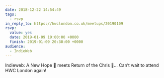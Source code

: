 ```yaml
---
date: 2018-12-22 14:54:49
tags:
  - rsvp
in_reply_to: https://hwclondon.co.uk/meetups/20190109
rsvp:
  value: yes
  date: 2019-01-09 19:00:00 +0000
  finish: 2019-01-09 20:30:00 +0000
audience:
  - IndieWeb
---
```


Indieweb: A New Hope 🚀 meets Return of the Chris 🙌… Can’t wait to attend HWC London again!
